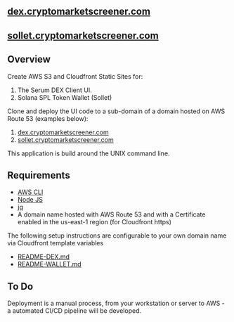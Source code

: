 ## [dex.cryptomarketscreener.com](https://dex.cryptomarketscreener.com)

## [sollet.cryptomarketscreener.com](https://sollet.cryptomarketscreener.com)

## Overview

Create AWS S3 and Cloudfront Static Sites for:

1. The Serum DEX Client UI.
2. Solana SPL Token Wallet (Sollet)

Clone and deploy the UI code to a sub-domain of a domain hosted on AWS Route 53 (examples below):

1. [dex.cryptomarketscreener.com](https://dex.cryptomarketscreener.com)
1. [sollet.cryptomarketscreener.com](https://sollet.cryptomarketscreener.com)

This application is build around the UNIX command line.

## Requirements

- [AWS CLI](https://docs.aws.amazon.com/cli/latest/userguide/cli-chap-install.html)
- [Node JS](https://nodejs.org/en/download/)
- [jq](https://stedolan.github.io/jq/)
- A domain name hosted with AWS Route 53 and with a Certificate enabled in the us-east-1 region (for Cloudfront https)

The following setup instructions are configurable to your own domain name via Cloudfront template variables

- [README-DEX.md](README-DEX.md)
- [README-WALLET.md](README-WALLET.md)

## To Do

Deployment is a manual process, from your workstation or server to AWS - a automated CI/CD pipeline will be developed.
